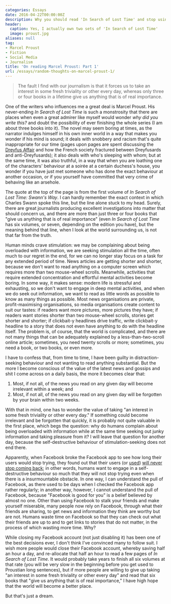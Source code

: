 ```yaml
---
categories: Essays
date: 2016-04-22T00:00:00Z
description: Why you should read 'In Search of Lost Time' and stop using Facebook
header:
  caption: Yes, I actually own two sets of 'In Search of Lost Time'
  image: proust.jpg
aliases: null
tag:
- Marcel Proust
- Fiction
- Social Media
- Journalism
title: 'On reading Marcel Proust: Part 1'
url: /essays/random-thoughts-on-marcel-proust-1/
---
```


> The fault I find with our journalism is that it forces us to take an interest in some fresh triviality or other every day, whereas only three or four books in a lifetime give us anything that is of real importance.

One of the writers who influences me a great deal is Marcel Proust. His never-ending *In Search of Lost Time* is such a monstrosity that there are places when even a great admirer like myself would wonder *why did you write this?* and doubt the possibility of ever finishing the whole series (I am about three books into it). The novel may seem boring at times, as the narrator indulges himself in his own inner world in a way that makes you wonder if his mind is sound; it deals with snobbery and racism that's quite inappropriate for our time (pages upon pages are spent discussing the [Dreyfus Affair](https://en.wikipedia.org/wiki/Dreyfus_affair) and how the French society fractured between Dreyfusards and anti-Dreyfusards); it also deals with who's sleeping with whom; but at the same time, it was also truthful, in a way that when you are loathing one of the characters' behaviour at a soirée at a certain duchess's house, you wonder if you have just met someone who has done the exact behaviour at another occasion, or if you yourself have committed that very crime of behaving like an arsehole.

The quote at the top of the page is from the first volume of *In Search of Lost Time: Swann's Way*. I can hardly remember the exact context in which Charles Swann spoke this line, but the line alone stuck to my head. Surely, there are great journalists producing excellent investigations into matter that should concern us, and there are more than just three or four books that "give us anything that is of real importance" (even *In Search of Lost Time* has six volumes, or seven, depending on the edition you have), but the meaning behind that line, when I look at the world surrounding us, is not that far from the truth.

Human minds crave stimulation: we may be complaining about being overloaded with information, we are seeking stimulation all the time, often much to our regret in the end, for we can no longer stay focus on a task for any extended period of time. News articles are getting shorter and shorter, because we don't want to read anything on a computer screen which requires more than two mouse-wheel scrolls. Meanwhile, activities that require extended concentration and effortful mental activities become boring. In some way, it makes sense: modern life is stressful and exhausting, so we don't want to engage in deep mental activities, and when we do seek out information, we want to read as little words as possible to know as many things as possible. Most news organisations are private, profit-maximising organisations, so media organisations create content to suit our tastes: if readers want more pictures, more pictures they have; if readers want stories shorter than two mouse-wheel scrolls, stories get shorter and shorter; if clickbait-y headlines drive traffic, write clickbait-y headline to a story that does not even have anything to do with the headline itself. The problem is, of course, that the world is complicated, and there are not many things that can be adequately explained by a less-than-two-scroll online article; sometimes, you need twenty scrolls or more; sometimes, you need a book, or two books, or even more.

I have to confess that, from time to time, I have been guilty in distraction-seeking behaviour and not wanting to read anything substantial. But the more I become conscious of the value of the latest news and gossips and shit I come across on a daily basis, the more it becomes clear that:

1. Most, if not all, of the news you read on any given day will become irrelevant within a week; and
2. Most, if not all, of the news you read on any given day will be forgotten by your brain within two weeks.

With that in mind, one has to wonder the value of taking "an interest in some fresh triviality or other every day." If something could become irrelevant and be forgotten that quickly, it is probably not quite valuable in the first place, which begs the question: why do humans complain about being overloaded with information while at the same time seeking out junky information and taking pleasure from it? I will leave that question for another day, because the self-destructive behaviour of stimulation-seeking does not end there.

Apparently, when Facebook broke the Facebook app to see how long their users would stop trying, they found out that their users (or [used](https://stallman.org/facebook.html#used)) [will never stop coming back](https://www.theguardian.com/technology/2016/jan/05/facebook-deliberately-breaking-android-apps); in other words, humans want to engage in a self-destructive behaviour so much that they will not stop trying even when there is a insurmountable obstacle. In one way, I can understand the pull of Facebook, as there used to be days when I checked the Facebook app rather regularly; in another way, however, I cannot understand the pull of Facebook, because "Facebook is good for you" is a belief believed by almost no one. Other than using Facebook to stalk your friends and make yourself miserable, many people now rely on Facebook, through what their friends are sharing, to get news and information they think are worthy but are not. Humans waste time on Facebook so that they can check out what their friends are up to and to get links to stories that do not matter, in the process of which wasting more time. Why?

While closing my Facebook account (not just disabling it) has been one of the best decisions ever, I don't think I've convinced many to follow suit. I wish more people would close their Facebook account, whereby saving half an hour a day, and re-allocate that half an hour to read a few pages of *In Search of Lost Time*. It would probably take years to finish all six volumes at that rate (you will be very slow in the beginning before you get used to Proustian long sentences), but if more people are willing to give up taking "an interest in some fresh triviality or other every day" and read that six books that "give us anything that is of real importance," I have high hope that the world will become a better place.

But that's just a dream.
